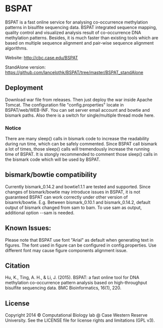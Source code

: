 BSPAT
=====

BSPAT is a fast online service for analysing co-occurrence methylation patterns in bisulfite sequencing data. BSPAT integrated sequence mapping, quality control and visualized analysis result of co-occurrence DNA methylation patterns. Besides, it is much faster than existing tools which are based on multiple sequence alignment and pair-wise sequence alignment algorithms.

Website: http://cbc.case.edu/BSPAT

StandAlone version: https://github.com/lancelothk/BSPAT/tree/master/BSPAT_standAlone

## Deployment

Download war file from releases. Then just deploy the war inside Apache Tomcat. 
The configuration file "config.properties" locate in BSPAT/web/WEB-INF. You can set server email account and bowtie and bismark paths. Also there is a switch for single/multiple thread mode here.

### Notice
There are many sleep() calls in bismark code to increase the readability during run time, which can be safely commented. Since BSPAT call bismark a lot of times, those sleep() calls will tremendously increase the running time of BSPAT. It is stongly recommended to comment those sleep() calls in the bismark code which will be used by BSPAT.

## bismark/bowtie compatibility
Currently bismark_0.14.2 and bowtie1.1.1 are tested and supported. Since changes of bismark/bowtie may introduce issues in BSPAT, it is not guaranteed BSPAT can work correctly under other version of bisamrk/bowtie.
E.g. Between bismark_0.10.1 and bismark_0.14.2, default output of bismark changed from sam to bam. To use sam as output, additional option --sam is needed. 
            
## Known Issues:            

Please note that BSPAT use font "Arial" as default when generating text in figures. The font used in figure can be configured in config.properties. Use different font may cause figure components alignment issue.

## Citation
Hu, K., Ting, A. H., & Li, J. (2015). BSPAT: a fast online tool for DNA methylation co-occurrence pattern analysis based on high-throughput bisulfite sequencing data. BMC Bioinformatics, 16(1), 220.

## License

Copyright 2014 © Computational Biology lab @ Case Western Reserve University.
See the LICENSE file for license rights and limitations (GPL v3).
